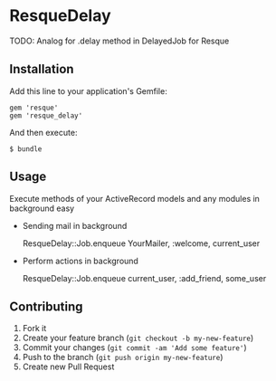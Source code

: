 # ResqueDelay

TODO: Analog for .delay method in DelayedJob for Resque

## Installation

Add this line to your application's Gemfile:

    gem 'resque'
    gem 'resque_delay'

And then execute:

    $ bundle

## Usage
  Execute methods of your ActiveRecord models and any modules in background easy

* Sending mail in background

  ResqueDelay::Job.enqueue YourMailer, :welcome, current_user

* Perform actions in background

  ResqueDelay::Job.enqueue current_user, :add_friend, some_user

## Contributing

1. Fork it
2. Create your feature branch (`git checkout -b my-new-feature`)
3. Commit your changes (`git commit -am 'Add some feature'`)
4. Push to the branch (`git push origin my-new-feature`)
5. Create new Pull Request
